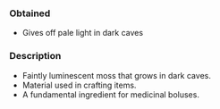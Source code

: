 ### Obtained
- Gives off pale light in dark caves
### Description
- Faintly luminescent moss that grows in dark caves.
- Material used in crafting items.
- A fundamental ingredient for medicinal boluses.